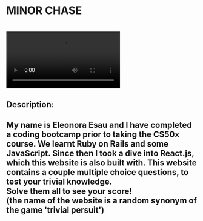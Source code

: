 <h1>MINOR CHASE<h1>
<video>
  <source src="https://youtu.be/m5723teTTPE" type="video/mp4">
</video>
<h2>Description:<h2>
<p>My name is Eleonora Esau and I have completed a coding bootcamp prior to taking the CS50x course.
We learnt Ruby on Rails and some JavaScript. Since then I took a dive into React.js, which this website is also built with.
This website contains a couple multiple choice questions, to test your trivial knowledge.
<br>
Solve them all to see your score! <br>
(the name of the website is a random synonym of the game 'trivial persuit')<p>
